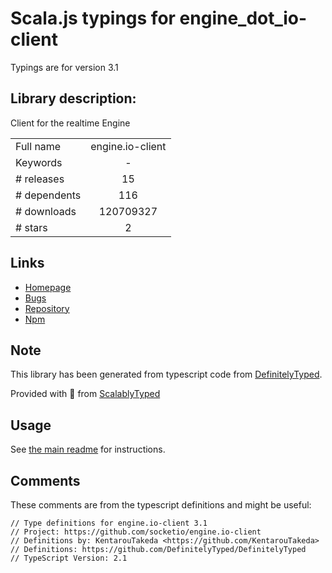 
# Scala.js typings for engine_dot_io-client

Typings are for version 3.1

## Library description:
Client for the realtime Engine

|                    |                 |
| ------------------ | :-------------: |
| Full name          | engine.io-client |
| Keywords           | - |
| # releases         | 15 |
| # dependents       | 116 |
| # downloads        | 120709327 |
| # stars            | 2 |

## Links
- [Homepage](https://github.com/socketio/engine.io-client)
- [Bugs](https://github.com/socketio/engine.io-client/issues)
- [Repository](https://github.com/socketio/engine.io-client)
- [Npm](https://www.npmjs.com/package/engine.io-client)
    


## Note
This library has been generated from typescript code from [DefinitelyTyped](https://definitelytyped.org).

Provided with :purple_heart: from [ScalablyTyped](https://github.com/oyvindberg/ScalablyTyped)

## Usage
See [the main readme](../../readme.md) for instructions.

## Comments

These comments are from the typescript definitions and might be useful:
```
// Type definitions for engine.io-client 3.1
// Project: https://github.com/socketio/engine.io-client
// Definitions by: KentarouTakeda <https://github.com/KentarouTakeda>
// Definitions: https://github.com/DefinitelyTyped/DefinitelyTyped
// TypeScript Version: 2.1

```

